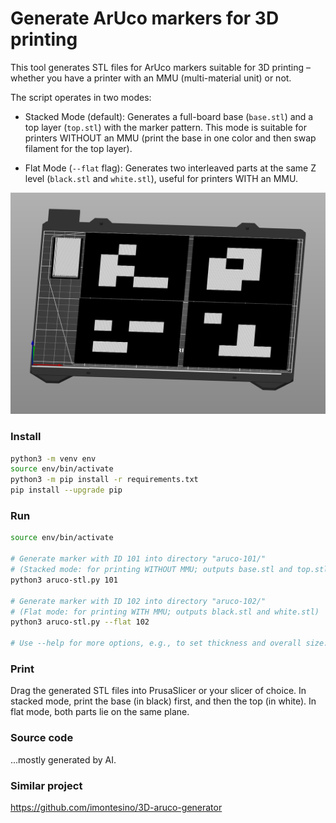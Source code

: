 # Generate ArUco markers for 3D printing

This tool generates STL files for ArUco markers suitable for 3D printing – whether you have a printer with an MMU (multi-material unit) or not.

The script operates in two modes:

- Stacked Mode (default):
  Generates a full-board base (`base.stl`) and a top layer (`top.stl`) with the marker pattern.
  This mode is suitable for printers WITHOUT an MMU (print the base in one color and then swap filament for the top layer).

- Flat Mode (`--flat` flag):
  Generates two interleaved parts at the same Z level (`black.stl` and `white.stl`),
  useful for printers WITH an MMU.

![ArUco images in PrusaSlicer](aruco.png "ArUco images in PrusaSlicer")

### Install

```bash
python3 -m venv env
source env/bin/activate
python3 -m pip install -r requirements.txt
pip install --upgrade pip
```

### Run
```bash
source env/bin/activate

# Generate marker with ID 101 into directory "aruco-101/"
# (Stacked mode: for printing WITHOUT MMU; outputs base.stl and top.stl)
python3 aruco-stl.py 101

# Generate marker with ID 102 into directory "aruco-102/"
# (Flat mode: for printing WITH MMU; outputs black.stl and white.stl)
python3 aruco-stl.py --flat 102

# Use --help for more options, e.g., to set thickness and overall size.
```

### Print
Drag the generated STL files into PrusaSlicer or your slicer of choice. In stacked mode, print the base (in black) first, and then the top (in white). In flat mode, both parts lie on the same plane.

### Source code

...mostly generated by AI.

### Similar project

https://github.com/imontesino/3D-aruco-generator
